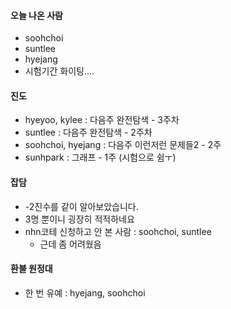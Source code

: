 #### 오늘 나온 사람
- soohchoi
- suntlee
- hyejang
- 시험기간 화이팅....

#### 진도
- hyeyoo, kylee :  다음주 완전탐색 - 3주차 
- suntlee : 다음주 완전탐색 - 2주차 
- soohchoi, hyejang : 다음주 이런저런 문제들2 - 2주
- sunhpark : 그래프 - 1주 (시험으로 쉼ㅜ)

#### 잡담
- -2진수를 같이 알아보았습니다.
- 3명 뿐이니 굉장히 적적하네요
- nhn코테 신청하고 안 본 사람 : soohchoi, suntlee
  - 근데 좀 어려웠음

#### 환불 원정대
- 한 번 유예 : hyejang, soohchoi
